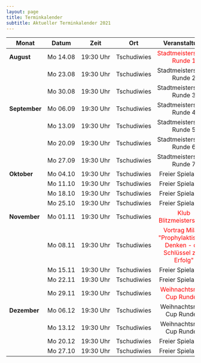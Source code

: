 ```yaml
---
layout: page
title: Terminkalender
subtitle: Aktueller Terminkalender 2021
---
```


| Monat                      | Datum                 |          Zeit          |     Ort     |                                            Veranstaltung                                            |
| -------------------------- | --------------------- | :--------------------: | :---------: | :-------------------------------------------------------------------------------------------------: |
| <strong>August</strong>    | <nobr>Mo 14.08</nobr> | <nobr>19:30 Uhr</nobr> | Tschudiwies |                      <span style="color:red">Stadtmeisterschaft Runde 1</span>                      |
|                            | <nobr>Mo 23.08</nobr> | <nobr>19:30 Uhr</nobr> | Tschudiwies |                                     Stadtmeisterschaft Runde 2                                      |
|                            | <nobr>Mo 30.08</nobr> | <nobr>19:30 Uhr</nobr> | Tschudiwies |                                     Stadtmeisterschaft Runde 3                                      |
| <strong>September</strong> | <nobr>Mo 06.09</nobr> | <nobr>19:30 Uhr</nobr> | Tschudiwies |                                     Stadtmeisterschaft Runde 4                                      |
|                            | <nobr>Mo 13.09</nobr> | <nobr>19:30 Uhr</nobr> | Tschudiwies |                                     Stadtmeisterschaft Runde 5                                      |
|                            | <nobr>Mo 20.09</nobr> | <nobr>19:30 Uhr</nobr> | Tschudiwies |                                     Stadtmeisterschaft Runde 6                                      |
|                            | <nobr>Mo 27.09</nobr> | <nobr>19:30 Uhr</nobr> | Tschudiwies |                                     Stadtmeisterschaft Runde 7                                      |
| <strong>Oktober</strong>   | <nobr>Mo 04.10</nobr> | <nobr>19:30 Uhr</nobr> | Tschudiwies |                                          Freier Spielabend                                          |
|                            | <nobr>Mo 11.10</nobr> | <nobr>19:30 Uhr</nobr> | Tschudiwies |                                          Freier Spielabend                                          |
|                            | <nobr>Mo 18.10</nobr> | <nobr>19:30 Uhr</nobr> | Tschudiwies |                                          Freier Spielabend                                          |
|                            | <nobr>Mo 25.10</nobr> | <nobr>19:30 Uhr</nobr> | Tschudiwies |                                          Freier Spielabend                                          |
| <strong>November</strong>  | <nobr>Mo 01.11</nobr> | <nobr>19:30 Uhr</nobr> | Tschudiwies |                       <span style="color:red">Klub Blitzmeisterschaft</span>                        |
|                            | <nobr>Mo 08.11</nobr> | <nobr>19:30 Uhr</nobr> | Tschudiwies | <span style="color:red">Vortrag Milan : "Prophylaktisches Denken - der Schlüssel zum Erfolg"</span> |
|                            | <nobr>Mo 15.11</nobr> | <nobr>19:30 Uhr</nobr> | Tschudiwies |                                          Freier Spielabend                                          |
|                            | <nobr>Mo 22.11</nobr> | <nobr>19:30 Uhr</nobr> | Tschudiwies |                                          Freier Spielabend                                          |
|                            | <nobr>Mo 29.11</nobr> | <nobr>19:30 Uhr</nobr> | Tschudiwies |                     <span style="color:red">Weihnachtsrapid Cup Runde 1</span>                      |
| <strong>Dezember</strong>  | <nobr>Mo 06.12</nobr> | <nobr>19:30 Uhr</nobr> | Tschudiwies |                                     Weihnachtsrapid Cup Runde 2                                     |
|                            | <nobr>Mo 13.12</nobr> | <nobr>19:30 Uhr</nobr> | Tschudiwies |                                     Weihnachtsrapid Cup Runde 3                                     |
|                            | <nobr>Mo 20.12</nobr> | <nobr>19:30 Uhr</nobr> | Tschudiwies |                                          Freier Spielabend                                          |
|                            | <nobr>Mo 27.10</nobr> | <nobr>19:30 Uhr</nobr> | Tschudiwies |                                          Freier Spielabend                                          |
